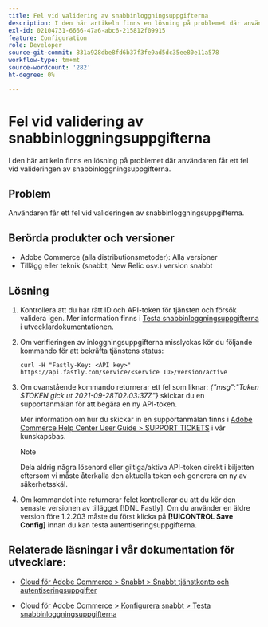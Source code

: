 ```yaml
---
title: Fel vid validering av snabbinloggningsuppgifterna
description: I den här artikeln finns en lösning på problemet där användaren får ett fel vid valideringen av snabbinloggningsuppgifterna.
exl-id: 02104731-6666-47a6-abc6-215812f09915
feature: Configuration
role: Developer
source-git-commit: 831a928dbe8fd6b37f3fe9ad5dc35ee80e11a578
workflow-type: tm+mt
source-wordcount: '282'
ht-degree: 0%

---
```


# Fel vid validering av snabbinloggningsuppgifterna

I den här artikeln finns en lösning på problemet där användaren får ett fel vid valideringen av snabbinloggningsuppgifterna.

## Problem

Användaren får ett fel vid valideringen av snabbinloggningsuppgifterna.

## Berörda produkter och versioner

* Adobe Commerce (alla distributionsmetoder): Alla versioner
* Tillägg eller teknik (snabbt, New Relic osv.) version snabbt

## Lösning

1. Kontrollera att du har rätt ID och API-token för tjänsten och försök validera igen. Mer information finns i [Testa snabbinloggningsuppgifterna](https://devdocs.magento.com/cloud/cdn/configure-fastly.html#test-the-fastly-credentials) i utvecklardokumentationen.
1. Om verifieringen av inloggningsuppgifterna misslyckas kör du följande kommando för att bekräfta tjänstens status:

   ```curl
   curl -H "Fastly-Key: <API key>" https://api.fastly.com/service/<service ID>/version/active
   ```

1. Om ovanstående kommando returnerar ett fel som liknar: *{&quot;msg&quot;:&quot;Token $TOKEN gick ut 2021-09-28T02:03:37Z&quot;}* skickar du en supportanmälan för att begära en ny API-token.

   Mer information om hur du skickar in en supportanmälan finns i [Adobe Commerce Help Center User Guide > SUPPORT TICKETS](/help/help-center-guide/help-center/magento-help-center-user-guide.md#support-tickets) i vår kunskapsbas.

   >[!NOTE]
   >
   >Dela aldrig några lösenord eller giltiga/aktiva API-token direkt i biljetten eftersom vi måste återkalla den aktuella token och generera en ny av säkerhetsskäl.

1. Om kommandot inte returnerar felet kontrollerar du att du kör den senaste versionen av tillägget [!DNL Fastly]. Om du använder en äldre version före 1.2.203 måste du först klicka på **[!UICONTROL Save Config]** innan du kan testa autentiseringsuppgifterna.

## Relaterade läsningar i vår dokumentation för utvecklare:

* [Cloud för Adobe Commerce > Snabbt > Snabbt tjänstkonto och autentiseringsuppgifter](https://devdocs.magento.com/cloud/cdn/cloud-fastly.html#fastly-service-account-and-credentials)

* [Cloud för Adobe Commerce > Konfigurera snabbt > Testa snabbinloggningsuppgifterna](https://devdocs.magento.com/cloud/cdn/configure-fastly.html#test-the-fastly-credentials)
